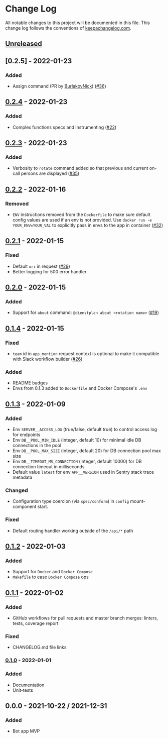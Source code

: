 # Change Log

All notable changes to this project will be documented in this
file. This change log follows the conventions of
[keepachangelog.com](http://keepachangelog.com/).

## [Unreleased]

## [0.2.5] - 2022-01-23

### Added
- Assign command (PR by [BurlakovNick](https://github.com/pilosus/dienstplan/issues/36))
  ([#36](https://github.com/pilosus/dienstplan/issues/36))

## [0.2.4] - 2022-01-23

### Added
- Complex functions specs and instrumenting
  ([#22](https://github.com/pilosus/dienstplan/issues/22))

## [0.2.3] - 2022-01-23

### Added
- Verbosity to `rotate` command added so that previous and current
  on-call persons are displayed
  ([#35](https://github.com/pilosus/dienstplan/issues/35))

## [0.2.2] - 2022-01-16

### Removed
- `ENV` instructions removed from the `Dockerfile` to make sure
  default config values are used if an env is not provided. Use
  `docker run -e YOUR_ENV=YOUR_VAL` to explicitly pass in envs to the
  app in container ([#32](https://github.com/pilosus/dienstplan/issues/32))

## [0.2.1] - 2022-01-15

### Fixed
- Default `uri` in request
  ([#29](https://github.com/pilosus/dienstplan/issues/29))
- Better logging for 500 error handler

## [0.2.0] - 2022-01-15

### Added
- Support for `about` command: `@dienstplan about <rotation name>`
  ([#19](https://github.com/pilosus/dienstplan/issues/19))

## [0.1.4] - 2022-01-15

### Fixed
- `team` id in `app_mention` request context is optional to make it
  compatible with Slack workflow builder
  ([#26](https://github.com/pilosus/dienstplan/issues/26))

### Added
- README badges
- Envs from 0.1.3 added to `Dockerfile` and Docker Compose's `.env`

## [0.1.3] - 2022-01-09

### Added
- Env `SERVER__ACCESS_LOG` (true/false, default true) to control access log for endpoints
- Env `DB__POOL_MIN_IDLE` (integer, default 10) for minimal idle DB connections in the pool
- Env `DB__POOL_MAX_SIZE` (integer, default 20) for DB connection pool max size
- Env `DB__TIMEOUT_MS_CONNECTION` (integer, default 10000) for DB connection timeout in milliseconds
- Default value `latest` for env `APP__VERSION` used in Sentry stack trace metadata

### Changed
- Configuration type coercion (via `spec/conform`) in `config` mount-component start.

### Fixed
- Default routing handler working outside of the `/api/*` path

## [0.1.2] - 2022-01-03

### Added
- Support for `Docker` and `Docker Compose`
- `Makefile` to ease `Docker Compose` ops

## [0.1.1] - 2022-01-02

### Added
- GitHub workflows for pull requests and master branch merges:
  linters, tests, coverage report

### Fixed
- CHANGELOG.md file links

### [0.1.0] - 2022-01-01

### Added
- Documentation
- Unit-tests

## 0.0.0 - 2021-10-22 / 2021-12-31

### Added
- Bot app MVP

[Unreleased]: https://github.com/pilosus/dienstplan/compare/0.2.4...HEAD
[0.2.4]: https://github.com/pilosus/dienstplan/compare/0.2.3...0.2.4
[0.2.3]: https://github.com/pilosus/dienstplan/compare/0.2.2...0.2.3
[0.2.2]: https://github.com/pilosus/dienstplan/compare/0.2.1...0.2.2
[0.2.1]: https://github.com/pilosus/dienstplan/compare/0.2.0...0.2.1
[0.2.0]: https://github.com/pilosus/dienstplan/compare/0.1.4...0.2.0
[0.1.4]: https://github.com/pilosus/dienstplan/compare/0.1.3...0.1.4
[0.1.3]: https://github.com/pilosus/dienstplan/compare/0.1.2...0.1.3
[0.1.2]: https://github.com/pilosus/dienstplan/compare/0.1.1...0.1.2
[0.1.1]: https://github.com/pilosus/dienstplan/compare/0.1.0...0.1.1
[0.1.0]: https://github.com/pilosus/dienstplan/compare/0.0.0...0.1.0
